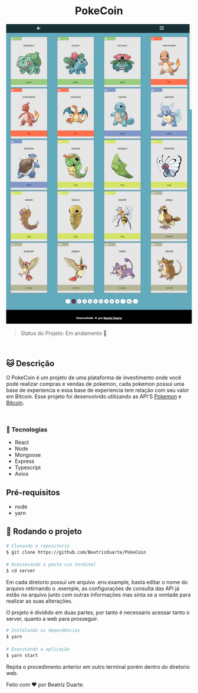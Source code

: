 
<h1 align="center">PokeCoin</h1>

<img src="./web/src/assets/mochup.png" width="840px">

<br>


> Status do Projeto: Em andamento :construction_worker:

<br>

## :cat: Descrição 

O PokeCoin é um projeto de uma plataforma de investimento onde você pode realizar compras e vendas de pokemon, cada pokemon possui uma base de experiencia e essa base de experiencia tem relação com seu valor em Bitcoin.
Esse projeto foi desenvolvido utilizando as API'S [Pokemon](https://pokeapi.co/docs/v2) e [Bitcoin](https://www.mercadobitcoin.com.br/api-doc/).


<br>

### :speech_balloon: Tecnologias 

- React
- Node
- Mongoose
- Express
- Typescript
- Axios

## Pré-requisitos

- node
- yarn

## :rocket: Rodando o projeto

```bash
# Clonando o repositorio
$ git clone https://github.com/Beatrizduarte/PokeCoin

# Acessesando a pasta via terminal
$ cd server
```

Em cada diretorio possui um arquivo .env.example, basta editar o nome do arquivo retirnando o .exemple, as configurações de consulta das API já estão no arquivo junto com outras informações mas sinta se a vontade para realizar as suas alterações.

O projeto é dividido em duas partes, por tanto é necessario acessar tanto o server, quanto a web para prosseguir.

```bash
# Instalando as dependências 
$ yarn

# Executando a aplicação
$ yarn start
```

Repita o procedimento anterior em outro terminal porém dentro do diretorio web.

Feito com :heart: por Beatriz Duarte.


